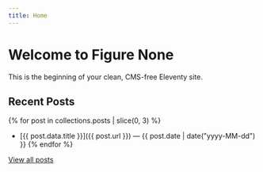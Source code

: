 ```yaml
---
title: Home
---
```


# Welcome to Figure None

This is the beginning of your clean, CMS-free Eleventy site.

## Recent Posts

{% for post in collections.posts | slice(0, 3) %}
- [{{ post.data.title }}]({{ post.url }}) — {{ post.date | date("yyyy-MM-dd") }}
{% endfor %}

[View all posts](/posts)